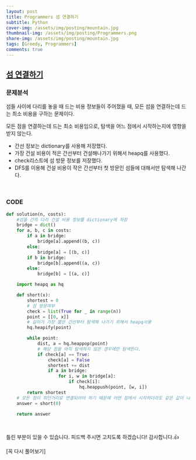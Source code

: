 ```yaml
---
layout: post
title: Programmers 섬 연결하기
subtitle: Python
cover-img: /assets/img/posting/mountain.jpg
thumbnail-img: /assets/img/posting/Programmers.png
share-img: /assets/img/posting/mountain.jpg
tags: [Greedy, Programmers]
comments: true
---
```


## [섬 연결하기](https://programmers.co.kr/learn/courses/30/lessons/42861)

### 문제분석

섬들 사이에 다리를 놓을 때 드는 비용 정보들이 주어졌을 때, 모든 섬을 연결하는데 드는 최소 비용을 구하는 문제이다.

모든 점을 연결하는데 드는 최소 비용임으로, 탐색을 어느 점에서 시작하는지에 영향을 받지 않는다.

- 간선 정보는 dictionary를 사용해 저장했다.
- 가장 건설 비용이 적은 간선부터 건설해나가기 위해서 heapq를 사용했다.
- check리스트에 섬 방문 정보를 저장했다.
- DFS를 이용해 건설 비용이 작은 간선부터 첫 방문인 섬들에 대해서만 탐색해 나간다.

<br>

### CODE

```python
def solution(n, costs):
    #섬들 간의 다리 건설 비용 정보를 dictionary에 저장
    bridge = dict()
    for a, b, c in costs:
        if a in bridge:
            bridge[a].append((b, c))
        else:
            bridge[a] = [(b, c)]
        if b in bridge:
            bridge[b].append((a, c))
        else:
            bridge[b] = [(a, c)]

    import heapq as hq

    def short(x):
        shortest = 0
        # 섬 방문여부
        check = list(True for _ in range(n))
        point = [[0, x]]
        # 길이가 가장 짧은 간선부터 탐색해 나가기 위해서 heapq사용
        hq.heapify(point)

        while point:
            dist, a = hq.heappop(point)
            # 해당 점을 아직 탐색하지 않은 경우에만 탐색한다.
            if check[a] == True:
                check[a] = False
                shortest += dist
                if a in bridge:
                    for i, w in bridge[a]:
                        if check[i]:
                            hq.heappush(point, [w, i])
        return shortest
    # 모든 점이 최단거리로 연결되어야 하기 때문에 어떤 점에서 시작하더라도 같은 값이 나와야 한다.
    answer = short(0)

    return answer
```

<br>

틀린 부분이 있을 수 있습니다. 피드백 주시면 고치도록 하겠습니다!
감사합니다.👍

[꼭 다시 풀어보기]
<br>
<br>
